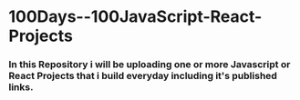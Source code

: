 # 100Days--100JavaScript-React-Projects

### In this Repository i will be uploading one or more Javascript or React Projects that i build everyday including it's published links.
